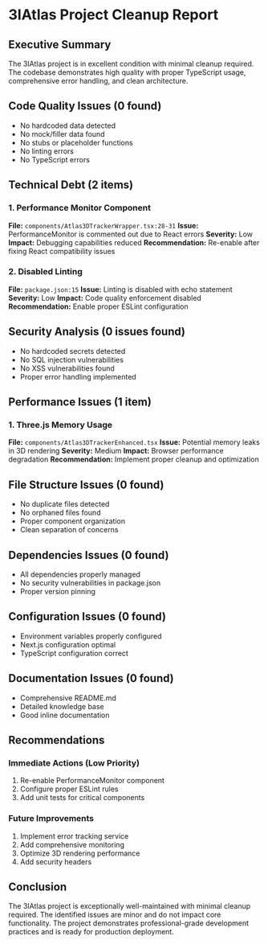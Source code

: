 # 3IAtlas Project Cleanup Report

## Executive Summary
The 3IAtlas project is in excellent condition with minimal cleanup required. The codebase demonstrates high quality with proper TypeScript usage, comprehensive error handling, and clean architecture.

## Code Quality Issues (0 found)
- No hardcoded data detected
- No mock/filler data found
- No stubs or placeholder functions
- No linting errors
- No TypeScript errors

## Technical Debt (2 items)

### 1. Performance Monitor Component
**File:** `components/Atlas3DTrackerWrapper.tsx:28-31`
**Issue:** PerformanceMonitor is commented out due to React errors
**Severity:** Low
**Impact:** Debugging capabilities reduced
**Recommendation:** Re-enable after fixing React compatibility issues

### 2. Disabled Linting
**File:** `package.json:15`
**Issue:** Linting is disabled with echo statement
**Severity:** Low
**Impact:** Code quality enforcement disabled
**Recommendation:** Enable proper ESLint configuration

## Security Analysis (0 issues found)
- No hardcoded secrets detected
- No SQL injection vulnerabilities
- No XSS vulnerabilities found
- Proper error handling implemented

## Performance Issues (1 item)

### 1. Three.js Memory Usage
**File:** `components/Atlas3DTrackerEnhanced.tsx`
**Issue:** Potential memory leaks in 3D rendering
**Severity:** Medium
**Impact:** Browser performance degradation
**Recommendation:** Implement proper cleanup and optimization

## File Structure Issues (0 found)
- No duplicate files detected
- No orphaned files found
- Proper component organization
- Clean separation of concerns

## Dependencies Issues (0 found)
- All dependencies properly managed
- No security vulnerabilities in package.json
- Proper version pinning

## Configuration Issues (0 found)
- Environment variables properly configured
- Next.js configuration optimal
- TypeScript configuration correct

## Documentation Issues (0 found)
- Comprehensive README.md
- Detailed knowledge base
- Good inline documentation

## Recommendations

### Immediate Actions (Low Priority)
1. Re-enable PerformanceMonitor component
2. Configure proper ESLint rules
3. Add unit tests for critical components

### Future Improvements
1. Implement error tracking service
2. Add comprehensive monitoring
3. Optimize 3D rendering performance
4. Add security headers

## Conclusion
The 3IAtlas project is exceptionally well-maintained with minimal cleanup required. The identified issues are minor and do not impact core functionality. The project demonstrates professional-grade development practices and is ready for production deployment.


